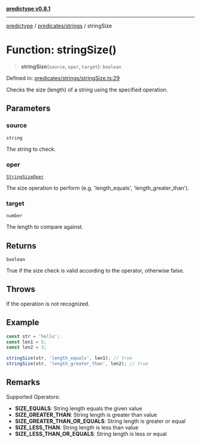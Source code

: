 [**predictype v0.8.1**](../../../README.md)

***

[predictype](../../../modules.md) / [predicates/strings](../README.md) / stringSize

# Function: stringSize()

> **stringSize**(`source`, `oper`, `target`): `boolean`

Defined in: [predicates/strings/stringSize.ts:29](https://github.com/maduhaime/predictype/blob/2310adbaccb6fbc00cdab8e345e79bd5b09e40f5/src/predicates/strings/stringSize.ts#L29)

Checks the size (length) of a string using the specified operation.

## Parameters

### source

`string`

The string to check.

### oper

[`StringSizeOper`](../../../strings/enums/type-aliases/StringSizeOper.md)

The size operation to perform (e.g. 'length_equals', 'length_greater_than').

### target

`number`

The length to compare against.

## Returns

`boolean`

True if the size check is valid according to the operator, otherwise false.

## Throws

If the operation is not recognized.

## Example

```ts
const str = 'hello';
const len1 = 5;
const len2 = 3;

stringSize(str, 'length_equals', len1); // true
stringSize(str, 'length_greater_than', len2); // true
```

## Remarks

Supported Operators:
- **SIZE_EQUALS**: String length equals the given value
- **SIZE_GREATER_THAN**: String length is greater than value
- **SIZE_GREATER_THAN_OR_EQUALS**: String length is greater or equal
- **SIZE_LESS_THAN**: String length is less than value
- **SIZE_LESS_THAN_OR_EQUALS**: String length is less or equal
